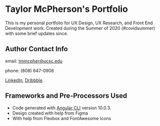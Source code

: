 # Taylor McPherson's Portfolio

This is my personal portfolio for UX Design, UX Research, and Front End Development work. Created during the Summer of 2020 (#covidsummer) with some brief updates since.

## Author Contact Info

email: tmmcpher@ucsc.edu

phone: (808) 647-0908

[LinkedIn](https://www.linkedin.com/in/taylor-mcpherson/), [Dribbble](https://dribbble.com/taylormcpherson).



## Frameworks and Pre-Processors Used
- Code generated with [Angular CLI](https://github.com/angular/angular-cli) version 10.0.3.
- Design created with help from Figma
- With help from Flexbox and FontAwesome Icons
